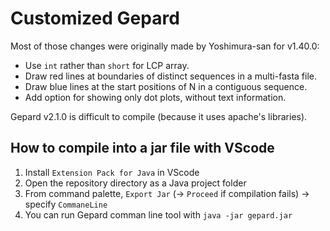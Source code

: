 # Customized Gepard

Most of those changes were originally made by Yoshimura-san for v1.40.0:

- Use `int` rather than `short` for LCP array.
- Draw red lines at boundaries of distinct sequences in a multi-fasta file.
- Draw blue lines at the start positions of N in a contiguous sequence.
- Add option for showing only dot plots, without text information.

Gepard v2.1.0 is difficult to compile (because it uses apache's libraries).

## How to compile into a jar file with VScode

1. Install `Extension Pack for Java` in VScode
2. Open the repository directory as a Java project folder
3. From command palette, `Export Jar` (-> `Proceed` if compilation fails) -> specify `CommaneLine`
4. You can run Gepard comman line tool with `java -jar gepard.jar`
